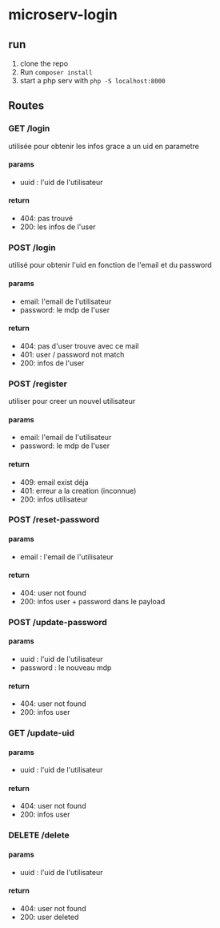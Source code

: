 # microserv-login

## run 

1. clone the repo
2. Run `composer install`
3. start a php serv with `php -S localhost:8000`

## Routes
### GET /login
utilisée pour obtenir les infos grace a un uid en parametre
#### params
- uuid : l'uid de l'utilisateur
#### return 
- 404: pas trouvé
- 200: les infos de l'user

### POST /login
utilisé pour obtenir l'uid en fonction de l'email et du password
#### params
- email: l'email de l'utilisateur
- password: le mdp de l'user
#### return
- 404: pas d'user trouve avec ce mail
- 401: user / password not match
- 200: infos de l'user 

### POST /register
utiliser pour creer un nouvel utilisateur
#### params
- email: l'email de l'utilisateur
- password: le mdp de l'user
#### return
- 409: email exist déja
- 401: erreur a la creation (inconnue)
- 200: infos utilisateur

### POST /reset-password
#### params
- email :  l'email de l'utilisateur
#### return
- 404: user not found
- 200: infos user + password dans le payload

### POST /update-password
#### params
- uuid : l'uid de l'utilisateur
- password : le nouveau mdp
#### return
- 404: user not found
- 200: infos user

### GET /update-uid
#### params
- uuid :  l'uid de l'utilisateur
#### return
- 404: user not found
- 200: infos user

### DELETE /delete
#### params
- uuid :  l'uid de l'utilisateur
#### return
- 404: user not found
- 200: user deleted
